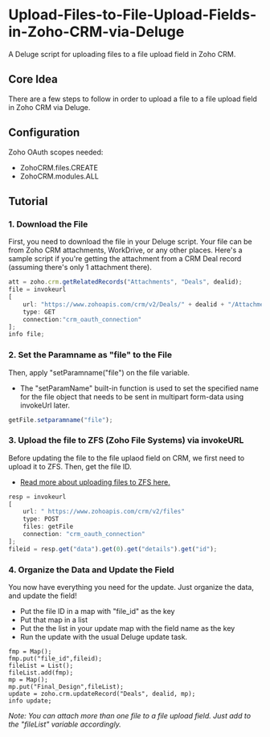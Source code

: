 # Upload-Files-to-File-Upload-Fields-in-Zoho-CRM-via-Deluge
A Deluge script for uploading files to a file upload field in Zoho CRM.

## Core Idea
There are a few steps to follow in order to upload a file to a file upload field in Zoho CRM via Deluge.

## Configuration
Zoho OAuth scopes needed:
* ZohoCRM.files.CREATE
* ZohoCRM.modules.ALL

## Tutorial

### 1. Download the File
First, you need to download the file in your Deluge script. Your file can be from Zoho CRM attachments, WorkDrive, or any other places.
Here's a sample script if you're getting the attachment from a CRM Deal record (assuming there's only 1 attachment there).

```javascript
att = zoho.crm.getRelatedRecords("Attachments", "Deals", dealid);
file = invokeurl
[
	url: "https://www.zohoapis.com/crm/v2/Deals/" + dealid + "/Attachments/" + att.get(0).get("id")
	type: GET
	connection:"crm_oauth_connection"
];
info file;
```

### 2. Set the Paramname as "file" to the File
Then, apply "setParamname("file") on the file variable.
* The "setParamName" built-in function is used to set the specified name for the file object that needs to be sent in multipart form-data using invokeUrl later.
```javascript
getFile.setparamname("file");  
```

### 3. Upload the file to ZFS (Zoho File Systems) via invokeURL
Before updating the file to the file uplaod field on CRM, we first need to upload it to ZFS. Then, get the file ID.
* [Read more about uploading files to ZFS here.](https://www.zoho.com/crm/developer/docs/api/upload-files-to-zfs.html)
```javascript
resp = invokeurl 
[ 
	url: " https://www.zohoapis.com/crm/v2/files" 
	type: POST 
	files: getFile 
	connection: "crm_oauth_connection" 
]; 
fileid = resp.get("data").get(0).get("details").get("id"); 
```

### 4. Organize the Data and Update the Field
You now have everything you need for the update. Just organize the data, and update the field!
* Put the file ID in a map with "file_id" as the key
* Put that map in a list
* Put the the list in your update map with the field name as the key
* Run the update with the usual Deluge update task.
```
fmp = Map(); 
fmp.put("file_id",fileid); 
fileList = List();
fileList.add(fmp); 
mp = Map(); 
mp.put("Final_Design",fileList); 
update = zoho.crm.updateRecord("Deals", dealid, mp);
info update;
```
*Note: You can attach more than one file to a file upload field. Just add to the "fileList" variable accordingly.*
